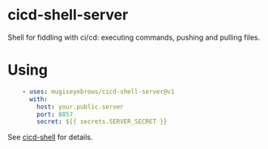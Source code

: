 # cicd-shell-server

Shell for fiddling with ci/cd: executing commands, pushing and pulling files.

# Using

```yaml
    - uses: mugiseyebrows/cicd-shell-server@v1
      with:
        host: your.public.server
        port: 8857
        secret: ${{ secrets.SERVER_SECRET }}
```

See [cicd-shell](https://github.com/mugiseyebrows/cicd-shell) for details.